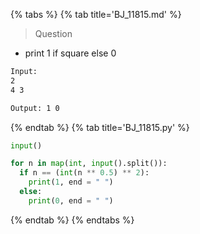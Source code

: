 {% tabs %}
{% tab title='BJ_11815.md' %}

> Question

* print 1 if square else 0

```txt
Input:
2
4 3

Output: 1 0
```

{% endtab %}
{% tab title='BJ_11815.py' %}

```py
input()

for n in map(int, input().split()):
  if n == (int(n ** 0.5) ** 2):
    print(1, end = " ")
  else:
    print(0, end = " ")
```

{% endtab %}
{% endtabs %}
